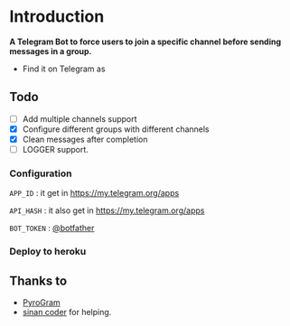 # Introduction
**A Telegram Bot to force users to join a specific channel before sending messages in a group.**
- Find it on Telegram as 

## Todo
- [ ] Add multiple channels support
- [X] Configure different groups with different channels
- [X] Clean messages after completion
- [ ] LOGGER support.

### Configuration

 ```APP_ID``` : it get in https://my.telegram.org/apps

 ```API_HASH``` : it also get in https://my.telegram.org/apps

 ```BOT_TOKEN``` : [@botfather](https://t.me/botfather)

### Deploy to heroku



## Thanks to
- [PyroGram](https://PyroGram.org)
- [sinan coder](https://GitHub.com/Sinan-m-coder) for helping.
